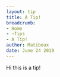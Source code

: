 ```yaml
---
layout: tip
title: A Tip!
breadcrumb:
- Home
- ~Tips
- A Tip!
author: Matiboux
date: June 24 2019
---
```


Hi this is a tip!